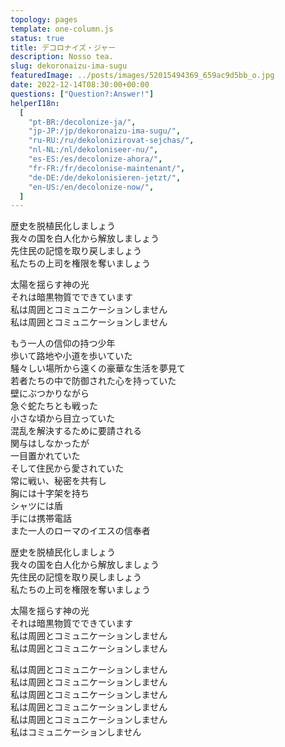 ```yaml
---
topology: pages
template: one-column.js
status: true
title: デコロナイズ・ジャー
description: Nosso tea.
slug: dekoronaizu-ima-sugu
featuredImage: ../posts/images/52015494369_659ac9d5bb_o.jpg
date: 2022-12-14T08:30:00+00:00
questions: ["Question?:Answer!"]
helperI18n:
  [
    "pt-BR:/decolonize-ja/",
    "jp-JP:/jp/dekoronaizu-ima-sugu/",
    "ru-RU:/ru/dekolonizirovat-sejchas/",
    "nl-NL:/nl/dekoloniseer-nu/",
    "es-ES:/es/decolonize-ahora/",
    "fr-FR:/fr/decolonise-maintenant/",
    "de-DE:/de/dekolonisieren-jetzt/",
    "en-US:/en/decolonize-now/",
  ]
---
```


歴史を脱植民化しましょう <br />
我々の国を白人化から解放しましょう <br />
先住民の記憶を取り戻しましょう <br />
私たちの上司を権限を奪いましょう

太陽を揺らす神の光 <br />
それは暗黒物質でできています <br />
私は周囲とコミュニケーションしません <br />
私は周囲とコミュニケーションしません

もう一人の信仰の持つ少年 <br />
歩いて路地や小道を歩いていた <br />
騒々しい場所から遠くの豪華な生活を夢見て <br />
若者たちの中で防御された心を持っていた <br />
壁にぶつかりながら <br />
急ぐ蛇たちとも戦った <br />
小さな頃から目立っていた <br />
混乱を解決するために要請される <br />
関与はしなかったが <br />
一目置かれていた <br />
そして住民から愛されていた <br />
常に戦い、秘密を共有し <br />
胸には十字架を持ち <br />
シャツには盾 <br />
手には携帯電話 <br />
また一人のローマのイエスの信奉者

歴史を脱植民化しましょう <br />
我々の国を白人化から解放しましょう <br />
先住民の記憶を取り戻しましょう <br />
私たちの上司を権限を奪いましょう

太陽を揺らす神の光 <br />
それは暗黒物質でできています <br />
私は周囲とコミュニケーションしません <br />
私は周囲とコミュニケーションしません

私は周囲とコミュニケーションしません <br />
私は周囲とコミュニケーションしません <br />
私は周囲とコミュニケーションしません <br />
私は周囲とコミュニケーションしません <br />
私は周囲とコミュニケーションしません <br />
私はコミュニケーションしません
